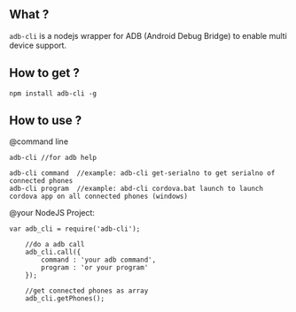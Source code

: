## What ?
`adb-cli` is a nodejs wrapper for ADB (Android Debug Bridge)
to enable multi device support.

## How to get ?

    npm install adb-cli -g


## How to use ?

@command line

    adb-cli //for adb help

    adb-cli command  //example: adb-cli get-serialno to get serialno of connected phones
    adb-cli program  //example: abd-cli cordova.bat launch to launch cordova app on all connected phones (windows)


@your NodeJS Project:

    var adb_cli = require('adb-cli');

        //do a adb call
        adb_cli.call({
            command : 'your adb command',
            program : 'or your program'
        });

        //get connected phones as array
        adb_cli.getPhones();


